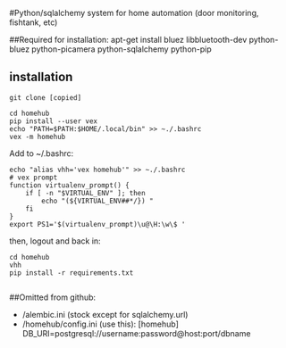 #Python/sqlalchemy system for home automation (door monitoring, fishtank, etc)


##Required for installation:
apt-get install bluez libbluetooth-dev python-bluez python-picamera python-sqlalchemy python-pip



## installation
```
git clone [copied]

cd homehub
pip install --user vex
echo "PATH=$PATH:$HOME/.local/bin" >> ~./.bashrc
vex -m homehub
```
Add to ~/.bashrc:
```
echo "alias vhh='vex homehub'" >> ~./.bashrc
# vex prompt
function virtualenv_prompt() {
    if [ -n "$VIRTUAL_ENV" ]; then
        echo "(${VIRTUAL_ENV##*/}) "
    fi  
}
export PS1='$(virtualenv_prompt)\u@\H:\w\$ '
```
then, logout and back in:
```
cd homehub
vhh
pip install -r requirements.txt


```


##Omitted from github:
- /alembic.ini (stock except for sqlalchemy.url)
- /homehub/config.ini (use this):
        [homehub]
        DB_URI=postgresql://username:password@host:port/dbname

